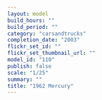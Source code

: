 ```yaml
---
layout: model
build_hours: ""
build_period: ""
category: "carsandtrucks"
completion_date: "2003"
flickr_set_id: ""
flickr_set_thumbnail_url: ""
model_id: "110"
publish: false
scale: "1/25"
summary: ""
title: "1962 Mercury"
---
```



